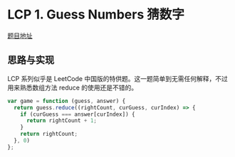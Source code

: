 # LCP 1. Guess Numbers 猜数字

[题目地址](https://leetcode-cn.com/problems/guess-numbers/)

## 思路与实现

LCP 系列似乎是 LeetCode 中国版的特供题。这一题简单到无需任何解释，不过用来熟悉数组方法 reduce 的使用还是不错的。

```javascript
var game = function (guess, answer) {
  return guess.reduce((rightCount, curGuess, curIndex) => {
    if (curGuess === answer[curIndex]) {
      return rightCount + 1;
    }
    return rightCount;
  }, 0)
};
```